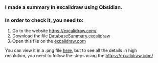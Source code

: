 ### I made a summary in excalidraw using Obsidian.

### In order to check it, you need to:

  1) Go to the website https://excalidraw.com/
  2) Download the file [DatabaseSummary.excalidraw](https://github.com/NJrslv/Distributed-and-Database-Systems/blob/main/CMU-Summary/%20DatabaseSummary.excalidraw)
  3) Open this file on the [excalidraw.com](https://excalidraw.com/)

You can view it in a .png file [here](https://github.com/NJrslv/bustub/blob/master/njrslv/CMU-Summary/SummaryPreview.png), but to see all the details in high resolution, you need to follow the steps using the https://excalidraw.com/
